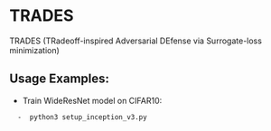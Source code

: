 # TRADES
TRADES (TRadeoff-inspired Adversarial DEfense via Surrogate-loss minimization)




## Usage Examples:
* Train WideResNet model on CIFAR10:
```bash
  -  python3 setup_inception_v3.py
```
 

